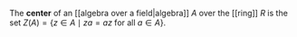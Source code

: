 The **center** of an [[algebra over a field|algebra]] $A$ over the [[ring]] $R$ is the set $Z(A) = \{z\in A \mid za=az \text{ for all } a\in A\}$.